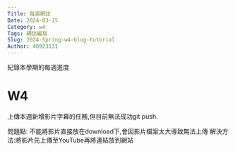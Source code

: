 ```yaml
---
Title: 每週網誌
Date: 2024-03-15 
Category: w4
Tags: 網誌編寫
Slug: 2024-Spring-w4-blog-tutorial
Author: 40923131
---
```


紀錄本學期的每週進度

<!-- PELICAN_END_SUMMARY -->


# W4

上傳本週新增影片字幕的任務,但目前無法成功git push.

問題點: 不能將影片直接放在download下,會因影片檔案太大導致無法上傳
解決方法:將影片先上傳至YouTube再將連結放到網站


